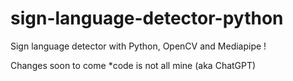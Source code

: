 # sign-language-detector-python

Sign language detector with Python, OpenCV and Mediapipe !

Changes soon to come *code is not all mine (aka ChatGPT)
